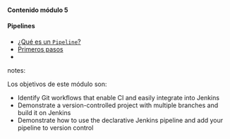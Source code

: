 #### Contenido módulo 5

#### Pipelines

* [¿Qué es un `Pipeline`?](/#what_is_a_pipeline)
* [Primeros pasos](/#getting_started)
* []()

notes:

Los objetivos de este módulo son:

* Identify Git workflows that enable CI and easily integrate into Jenkins
* Demonstrate a version-controlled project with multiple branches and build it on Jenkins
* Demonstrate how to use the declarative Jenkins pipeline and add your pipeline to version control